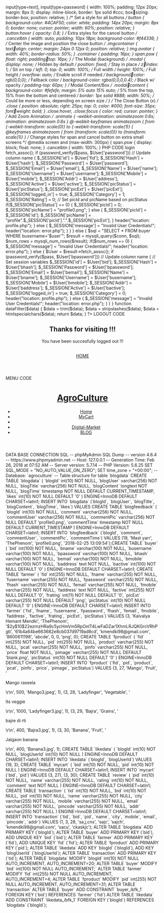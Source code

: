 input[type=text], input[type=password] 
{ width: 100%; 
padding: 12px 20px; 
margin: 8px 0; display: 
inline-block; border: 
1px solid #ccc; boxsizing: border-box; 
position: relative; 
} 
/* Set a style for all buttons */ button 
{ 
 background-color: #4CAF50; 
color: white; padding: 14px 
20px; margin: 8px 0; 
border: none; cursor: pointer; 
width: 60%; position: 
relative; 
} button:hover 
{ opacity: 
0.8;
} 
/* Extra styles for the cancel button */ 
.cancelbtn { width: auto; 
padding: 10px 18px; 
background-color: #f44336; 
} 
/* Center the image and position the close button */ 
.imgcontainer { textalign: center; margin: 
24px 0 12px 0; 
position: relative; 
} img.avatar { 
width: 40%; 
border-radius: 50%; 
} .container { 
padding: 16px; 
} span.psw 
{ 
 float: right; paddingtop: 16px; } 
/* The Modal (background) */ 
.modal { 
 display: none; /* Hidden by default */ 
position: fixed; /* Stay in place */ zindex: 1; /* Sit on top */ left: 0;
top: 0; width: 100%; /* Full width */ 
height: 100%; /* Full height */ 
 overflow: auto; /* Enable scroll if needed */ background￾color: rgb(0,0,0); /* Fallback color */ background-color: 
rgba(0,0,0,0.4); /* Black w/ opacity */ padding-top: 60px; 
} 
/* Modal Content/Box */ .modal￾content { background-color: 
#fefefe; 
 margin: 5% auto 15% auto; /* 5% from the top, 15% from the bottom and centered 
*/ 
 border: 1px solid #888; 
 width: 50%; /* Could be more or less, depending on screen size */ } 
/* The Close Button (x) */ 
.close { 
 position: absolute; 
right: 25px; 
 top: 0; color: 
#000; font-size: 
35px; font￾weight: bold; 
} 
.close:hover, 
.close:focus { 
color: red; 
cursor: pointer; 
} 
/* Add Zoom Animation */ 
.animate { 
 -webkit-animation: animatezoom 0.6s; 
animation: animatezoom 0.6s 
} 
@-webkit-keyframes animatezoom { 
from {-webkit-transform: scale(0)} to 
{-webkit-transform: scale(1)} 
{ 
@keyframes animatezoom { 
 from {transform: scale(0)} 
to {transform: scale(1)} 
} 
/* Change styles for span and cancel button on extra small screens */ 
@media screen and (max-width: 300px) { 
span.psw { 
 display: block; 
float: none; 
 } 
 .cancelbtn { 
width: 100%; 
 }
 PHP CODE login <?php 
session_start();
$user = dataFilter($_POST['uname']); 
$pass = $_POST['pass']; 
$category = dataFilter($_POST['category']); require 
'../db.php' if($category == 1) 
{ 
 $sql = "SELECT * FROM farmer WHERE username='$user'"; // Update column 
name 
 $result = mysqli_query($conn, $sql); 
$num_rows = mysqli_num_rows($result) 
if($num_rows == 0) 
 { 
 $_SESSION['message'] = "Invalid User Credentials!"; 
header("location: error.php"); 
} 
else 
 { 
 $User = $result->fetch_assoc(); 
 if (password_verify($pass, $User['password'])) // Update column name 
 { 
 $_SESSION['id'] = $User['fid']; 
 $_SESSION['Hash'] = $User['hash']; 
 $_SESSION['Password'] = $User['password']; 
 $_SESSION['Email'] = $User['email']; 
 $_SESSION['Name'] = $User['name']; 
 $_SESSION['Username'] = $User['username']; 
 $_SESSION['Mobile'] = $User['mobile'];
 $_SESSION['Addr'] = $User['address']; 
 $_SESSION['Active'] = $User['active']; 
 $_SESSION['picStatus'] = $User['picStatus']; 
 $_SESSION['picExt'] = $User['picExt']; 
 $_SESSION['logged_in'] = true; 
 $_SESSION['Category'] = 1; 
 $_SESSION['Rating'] = 0; 
 // Set picId and picName based on picStatus 
if($_SESSION['picStatus'] == 0) 
 { 
 $_SESSION['picId'] = 0; 
 $_SESSION['picName'] = "profile0.png"; 
 } 
 else 
 { 
 $_SESSION['picId'] = $_SESSION['id']; 
 $_SESSION['picName'] = 
"profile".$_SESSION['picId'].".".$_SESSION['picExt']; 
 } 
 header("location: profile.php"); 
 } 
else 
 { 
 $_SESSION['message'] = "Invalid User Credentials!"; 
header("location: error.php"); 
 } } 
} else 
{ 
 $sql = "SELECT * FROM buyer WHERE busername='$user'"; 
 $result = mysqli_query($conn, $sql); 
$num_rows = mysqli_num_rows($result); 
if($num_rows == 0) 
 { 
 $_SESSION['message'] = "Invalid User Credentials!"; 
header("location: error.php"); 
 } 
else { 
 $User = $result->fetch_assoc(); 
 if (password_verify($pass, $User['bpassword'])) // Update column name 
 { 
 // Set session variables 
 $_SESSION['id'] = $User['bid']; 
 $_SESSION['Hash'] = $User['bhash']; 
 $_SESSION['Password'] = $User['bpassword']; 
 $_SESSION['Email'] = $User['bemail']; 
 $_SESSION['Name'] = $User['bname']; 
 $_SESSION['Username'] = $User['busername']; 
 $_SESSION['Mobile'] = $User['bmobile']; 
 $_SESSION['Addr'] = $User['baddress']; 
$_SESSION['Active'] = $User['bactive']; 
 $_SESSION['logged_in'] = true; 
$_SESSION['Category'] = 0; 
header("location: profile.php"); 
 } 
else 
 { 
 $_SESSION['message'] = "Invalid User Credentials!"; 
header("location: error.php"); 
 } 
 } 
} 
function dataFilter($data) 
{ 
 $data = trim($data); 
 $data = stripslashes($data); 
$data = htmlspecialchars($data); 
return $data; 
} 
?> 
LOGOUT CODE 
<?php 
session_start(); 
$_SESSION['logged_in'] = false; 
session_unset(); session_destroy();?> 
<!DOCTYPE html> 
<html> 
<head> 
 <title>AgroCulture: LogOut</title> 
 <meta charset="utf-8" /> 
 <meta http-equiv="X-UA-Compatible" content="IE=edge"> 
 <meta name="viewport" content="width=device-width, initial-scale=1" /> 
<link href="../bootstrap\css\bootstrap.min.css" rel="stylesheet"> 
<script 
src="https://ajax.googleapis.com/ajax/libs/jquery/1.12.4/jquery.min.js"></script> 
<script src="../bootstrap\js\bootstrap.min.js"></script> 
<meta name="description" content="" /> 
<meta name="keywords" content="" /> 
<!--[if lte IE 8]><script 
src="css/ie/html5shiv.js"></script><![endif]--> 
<script src="../js/jquery.min.js"></script> 
<script src="../js/skel.min.js"></script> 
<script src="../js/skel-layers.min.js"></script> 
<script src="../js/init.js"></script> 
<link rel="stylesheet" href="../css/skel.css" /> 
<link rel="stylesheet" href="../css/style.css" /> 
<link rel="stylesheet" href="../css/style-xlarge.css" /> 
 </head> 
<body> <?php 
require 'menu.php'; 
 ?> 
 <section id="banner"> 
<div class="container"> 
 <header class="major"> 
 <h2>Thanks for visiting !!!</h2> 
<center> 
 <p>You have been succesfully logged out !!!</p> 
 <div class="6u 12u$(xsmall)"> 
<br /> 
 <a href="../index.php" class="button special">HOME</a> 
 </div>
 </center> 
 </header> 
 </div> 
 </div> 
 </section> 
<script src="../assets/js/jquery.min.js"></script> 
 <script src="../assets/js/jquery.scrolly.min.js"></script> 
 <script src="../assets/js/jquery.scrollex.min.js"></script> 
 <script src="../assets/js/skel.min.js"></script> 
 <script src="../assets/js/util.js"></script> 
 <script src="../assets/js/main.js"></script> 
</body> 
</html> 
MENU CODE 
<?php 
if(isset($_SESSION['logged_in']) AND 
$_SESSION['logged_in'] == 1) 
{ 
$loginProfile = "My Profile: ". $_SESSION['Username']; 
$logo = "glyphicon glyphicon-user"; if($_SESSION['Category']!= 
1) 
{ 
$link = "profile.php"; 
} 
else { 
$link = "../profileView.php"; 
} } 
else 
{ 
$loginProfile = "Login"; 
$link = "../index.php"; 
$logo = "glyphicon glyphicon-log-in"; 
} 
?> 
<!DOCTYPE html> 
<header id="header"> 
<h1><a 
href="index.php">AgroCulture</a></h1> 
<nav id="nav"> 
<ul> 
<li><a href="../index.php"><span 
class="glyphicon glyphicon-home"></span> Home</a></li> 
<li><a 
href="../myCart.php"><span class="glyphicon glyphicon-shopping-cart"> 
MyCart</a></li> 
<li><a href="<?= $link; 
?>"><span class="<?php echo $logo; ?>"></span><?php echo" ". $loginProfile; 
?></a></li> 
<li><a href="../market.php"><span 
class="glyphicon glyphicon-grain"> Digital-Market</a></li> 
<li><a 
href="../blogView.php"><span class="glyphicon glyphicon-comment"> 
BLOG</a></li> 
</ul> 
</nav> 
</header> 
</body> 
</html> 
DATA BASE CONNECTION 
<?php 
 $serverName = "localhost"; 
 $userName = "root"; 
 $password = "1012"; 
 $dbName = "agroculture"; 
 $conn = mysqli_connect($serverName, $userName, $password, $dbName); 
if (!$conn) 
 { 
 die("Connection failed: " . mysqli_connect_error()); 
 } 
?> 
SQL 
-- phpMyAdmin SQL Dump 
-- version 4.6.4 
-- https://www.phpmyadmin.net 
-- Host: 127.0.0.1 
-- Generation Time: Feb 26, 2018 at 07:52 AM 
-- Server version: 5.7.14 
-- PHP Version: 5.6.25 
SET SQL_MODE = "NO_AUTO_VALUE_ON_ZERO"; 
SET time_zone = "+00:00"; 
-- Database: `agroculture` 
-- Table structure for table `blogdata` 
CREATE TABLE `blogdata` ( 
 `blogId` int(10) NOT NULL, 
 `blogUser` varchar(256) NOT NULL, 
 `blogTitle` varchar(256) NOT NULL, 
 `blogContent` longtext NOT NULL, 
 `blogTime` timestamp NOT NULL DEFAULT CURRENT_TIMESTAMP, 
 `likes` int(10) NOT NULL DEFAULT '0' 
) ENGINE=InnoDB DEFAULT CHARSET=latin1; 
INSERT INTO `blogdata` (`blogId`, `blogUser`, `blogTitle`, 
`blogContent`, `blogTime`, `likes`) VALUES 
CREATE TABLE `blogfeedback` ( 
 `blogId` int(10) NOT NULL, 
 `comment` varchar(256) NOT NULL, 
 `commentUser` varchar(256) NOT NULL, 
 `commentPic` varchar(256) NOT NULL DEFAULT 'profile0.png', 
 `commentTime` timestamp NOT NULL DEFAULT CURRENT_TIMESTAMP 
) ENGINE=InnoDB DEFAULT CHARSET=latin1; 
INSERT INTO `blogfeedback` (`blogId`, `comment`, `commentUser`, `commentPic`, 
`commentTime`) VALUES 
(19, 'Mast yarr', 'ThePhenom', 'profile0.png', '2018-02-25 13:09:54');CREATE TABLE 
`buyer` ( 
 `bid` int(100) NOT NULL, 
 `bname` varchar(100) NOT NULL, 
 `busername` varchar(100) NOT NULL, 
 `bpassword` varchar(100) NOT NULL, 
 `bhash` varchar(100) NOT NULL, 
 `bemail` varchar(100) NOT NULL, 
 `bmobile` varchar(100) NOT NULL, 
 `baddress` text NOT NULL, 
 `bactive` int(100) NOT NULL DEFAULT '0' 
) ENGINE=InnoDB DEFAULT CHARSET=latin1; 
CREATE TABLE `farmer` ( 
 `fid` int(255) NOT NULL, 
 `fname` varchar(255) NOT NULL, 
 `fusername` varchar(255) NOT NULL, 
 `fpassword` varchar(255) NOT NULL, 
 `fhash` varchar(255) NOT NULL, 
 `femail` varchar(255) NOT NULL, 
 `fmobile` varchar(255) NOT NULL, 
 `faddress` text NOT NULL, 
 `factive` int(255) NOT NULL DEFAULT '0', 
 `frating` int(11) NOT NULL DEFAULT '0', 
 `picExt` varchar(255) NOT NULL DEFAULT 'png', 
 `picStatus` int(10) NOT NULL DEFAULT '0' 
) ENGINE=InnoDB DEFAULT CHARSET=latin1; 
INSERT INTO `farmer` (`fid`, `fname`, `fusername`, `fpassword`, `fhash`, `femail`, 
`fmobile`, `faddress`, `factive`, `frating`, `picExt`, `picStatus`) VALUES 
(3, 'Kaivalya Hemant Mendki', 'ThePhenom', 
'$2y$10$22ezmzHRa9c5ycHmVm5RpOnlT4LwFaDZar1XhmLRJQKGrcVRhPgti', 
'61b4a64be663682e8cb037d9719ad8cd', 'kmendki98@gmail.com', '8600611198', 
'abcde', 0, 0, 'png', 0); 
CREATE TABLE `fproduct` ( 
 `fid` int(255) NOT NULL, 
 `pid` int(255) NOT NULL, 
 `product` varchar(255) NOT NULL, 
 `pcat` varchar(255) NOT NULL, 
 `pinfo` varchar(255) NOT NULL, 
 `price` float NOT NULL, 
 `pimage` varchar(255) NOT NULL DEFAULT 'blank.png', 
 `picStatus` int(10) NOT NULL DEFAULT '0' 
) ENGINE=InnoDB DEFAULT CHARSET=latin1; 
INSERT INTO `fproduct` (`fid`, `pid`, `product`, `pcat`, `pinfo`, `price`, `pimage`, 
`picStatus`) VALUES 
(3, 27, 'Mango', 'Fruit', '<p>Mango raseela</p>\r\n', 500, 'Mango3.jpeg', 1), 
(3, 28, 'Ladyfinger', 'Vegetable', '<p>Its veggie</p>\r\n', 1000, 'Ladyfinger3.jpg', 1), 
(3, 29, 'Bajra', 'Grains', '<p>bajre di rti</p>\r\n', 400, 'Bajra3.jpg', 1), 
(3, 30, 'Banana', 'Fruit', '<p>Jalgaon banana</p>\r\n', 400, 'Banana3.jpg', 1); 
CREATE TABLE `likedata` ( 
 `blogId` int(10) NOT NULL, 
 `blogUserId` int(10) NOT NULL 
) ENGINE=InnoDB DEFAULT CHARSET=latin1; 
INSERT INTO `likedata` (`blogId`, `blogUserId`) VALUES 
(19, 3); 
CREATE TABLE `mycart` ( 
 `bid` int(10) NOT NULL, 
 `pid` int(10) NOT NULL 
) ENGINE=InnoDB DEFAULT CHARSET=latin1; 
INSERT INTO `mycart` (`bid`, `pid`) VALUES 
(3, 27), 
(3, 30); 
CREATE TABLE `review` ( 
 `pid` int(10) NOT NULL, 
 `name` varchar(255) NOT NULL, 
 `rating` int(10) NOT NULL, 
 `comment` text NOT NULL 
) ENGINE=InnoDB DEFAULT CHARSET=latin1; 
CREATE TABLE `transaction` ( 
 `tid` int(10) NOT NULL, 
 `bid` int(10) NOT NULL, 
 `pid` int(10) NOT NULL, 
 `name` varchar(255) NOT NULL, 
 `city` varchar(255) NOT NULL, 
 `mobile` varchar(255) NOT NULL, 
 `email` varchar(255) NOT NULL, 
 `pincode` varchar(255) NOT NULL, 
 `addr` varchar(255) NOT NULL 
) ENGINE=InnoDB DEFAULT CHARSET=latin1; 
INSERT INTO `transaction` (`tid`, `bid`, `pid`, `name`, `city`, `mobile`, `email`, 
`pincode`, `addr`) VALUES 
(1, 3, 28, 'sa,j,cns', 'sajc', 'sajch', 'kmendki98@gmail.com', 'sacu', 'ckaskjc'); 
ALTER TABLE `blogdata` 
 ADD PRIMARY KEY (`blogId`); 
ALTER TABLE `buyer` 
 ADD PRIMARY KEY (`bid`), 
 ADD UNIQUE KEY `bid` (`bid`); 
ALTER TABLE `farmer` 
 ADD PRIMARY KEY (`fid`), 
 ADD UNIQUE KEY `fid` (`fid`); 
ALTER TABLE `fproduct` 
 ADD PRIMARY KEY (`pid`); 
ALTER TABLE `likedata` 
 ADD KEY `blogId` (`blogId`), 
 ADD KEY `blogUserId` (`blogUserId`); 
ALTER TABLE `transaction` 
 ADD PRIMARY KEY (`tid`); 
ALTER TABLE `blogdata` 
 MODIFY `blogId` int(10) NOT NULL AUTO_INCREMENT, 
AUTO_INCREMENT=20; 
ALTER TABLE `buyer` 
 MODIFY `bid` int(100) NOT NULL AUTO_INCREMENT;` 
ALTER TABLE `farmer` 
 MODIFY `fid` int(255) NOT NULL AUTO_INCREMENT, 
AUTO_INCREMENT=4; 
ALTER TABLE `fproduct` 
 MODIFY `pid` int(255) NOT NULL AUTO_INCREMENT, 
AUTO_INCREMENT=31; 
ALTER TABLE `transaction` 
ALTER TABLE `buyer` 
 ADD CONSTRAINT `buyer_ibfk_1` FOREIGN KEY (`bid`) REFERENCES 
`farmer` (`fid`) 
ALTER TABLE `likedata` 
 ADD CONSTRAINT `likedata_ibfk_1` FOREIGN KEY (`blogId`) REFERENCES 
`blogdata` (`blogId`);
